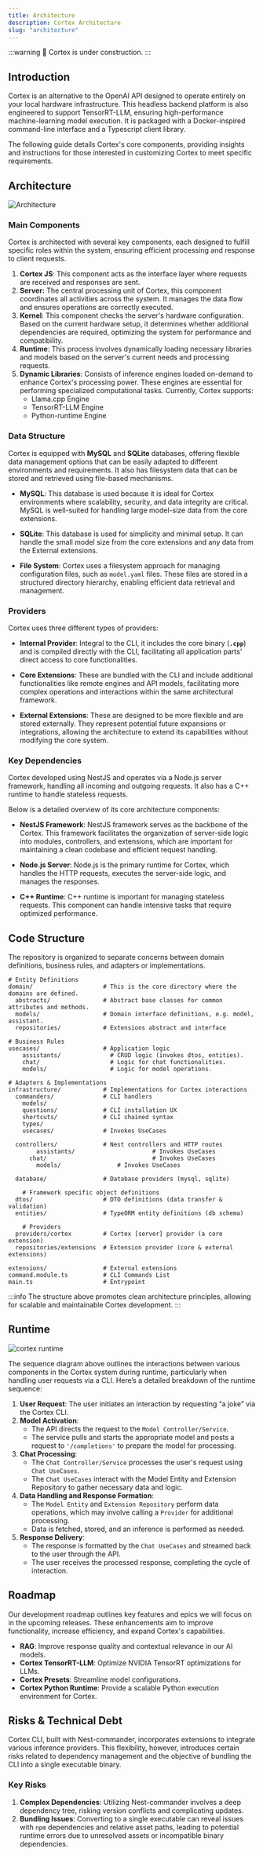 ```yaml
---
title: Architecture
description: Cortex Architecture
slug: "architecture"
---
```


:::warning
🚧 Cortex is under construction.
:::

## Introduction

Cortex is an alternative to the OpenAI API designed to operate entirely on your local hardware infrastructure. This headless backend platform is also engineered to support TensorRT-LLM, ensuring high-performance machine-learning model execution. It is packaged with a Docker-inspired command-line interface and a Typescript client library.

The following guide details Cortex's core components, providing insights and instructions for those interested in customizing Cortex to meet specific requirements.

## Architecture

![Architecture](/img/docs/architecture.png)

### Main Components

Cortex is architected with several key components, each designed to fulfill specific roles within the system, ensuring efficient processing and response to client requests.

1. **Cortex JS**: This component acts as the interface layer where requests are received and responses are sent.
2. **Server:** The central processing unit of Cortex, this component coordinates all activities across the system. It manages the data flow and ensures operations are correctly executed.
3. **Kernel**: This component checks the server's hardware configuration. Based on the current hardware setup, it determines whether additional dependencies are required, optimizing the system for performance and compatibility.
4. **Runtime**: This process involves dynamically loading necessary libraries and models based on the server's current needs and processing requests.
5. **Dynamic Libraries**: Consists of inference engines loaded on-demand to enhance Cortex's processing power. These engines are essential for performing specialized computational tasks. Currently, Cortex supports:
   - Llama.cpp Engine
   - TensorRT-LLM Engine
   - Python-runtime Engine

### Data Structure

Cortex is equipped with **MySQL** and **SQLite** databases, offering flexible data management options that can be easily adapted to different environments and requirements. It also has filesystem data that can be stored and retrieved using file-based mechanisms.

- **MySQL**: This database is used because it is ideal for Cortex environments where scalability, security, and data integrity are critical. MySQL is well-suited for handling large model-size data from the core extensions.

- **SQLite**: This database is used for simplicity and minimal setup. It can handle the small model size from the core extensions and any data from the External extensions.

- **File System**: Cortex uses a filesystem approach for managing configuration files, such as `model.yaml` files. These files are stored in a structured directory hierarchy, enabling efficient data retrieval and management.

### Providers
Cortex uses three different types of providers:

- **Internal Provider**: Integral to the CLI, it includes the core binary (**`.cpp`**) and is compiled directly with the CLI, facilitating all application parts' direct access to core functionalities.

- **Core Extensions**: These are bundled with the CLI and include additional functionalities like remote engines and API models, facilitating more complex operations and interactions within the same architectural framework.

- **External Extensions**: These are designed to be more flexible and are stored externally. They represent potential future expansions or integrations, allowing the architecture to extend its capabilities without modifying the core system.

### Key Dependencies

Cortex developed using NestJS and operates via a Node.js server framework, handling all incoming and outgoing requests. It also has a C++ runtime to handle stateless requests.

Below is a detailed overview of its core architecture components:

- **NestJS Framework**: NestJS framework serves as the backbone of the Cortex. This framework facilitates the organization of server-side logic into modules, controllers, and extensions, which are important for maintaining a clean codebase and efficient request handling.

- **Node.js Server**: Node.js is the primary runtime for Cortex, which handles the HTTP requests, executes the server-side logic, and manages the responses.

- **C++ Runtime**: C++ runtime is important for managing stateless requests. This component can handle intensive tasks that require optimized performance.

## Code Structure

The repository is organized to separate concerns between domain definitions, business rules, and adapters or implementations.

```
# Entity Definitions
domain/                    # This is the core directory where the domains are defined.
  abstracts/               # Abstract base classes for common attributes and methods.
  models/                  # Domain interface definitions, e.g. model, assistant.
  repositories/            # Extensions abstract and interface

# Business Rules
usecases/                  # Application logic
	assistants/              # CRUD logic (invokes dtos, entities).
	chat/                    # Logic for chat functionalities.
	models/                  # Logic for model operations.

# Adapters & Implementations
infrastructure/            # Implementations for Cortex interactions
  commanders/              # CLI handlers
    models/
    questions/             # CLI installation UX
    shortcuts/             # CLI chained syntax
    types/
    usecases/              # Invokes UseCases

  controllers/             # Nest controllers and HTTP routes
		assistants/						 # Invokes UseCases
	  chat/     						 # Invokes UseCases
		models/                # Invokes UseCases

  database/                # Database providers (mysql, sqlite)

	# Framework specific object definitions
  dtos/                    # DTO definitions (data transfer & validation)
  entities/                # TypeORM entity definitions (db schema)

	# Providers
  providers/cortex         # Cortex [server] provider (a core extension)
  repositories/extensions  # Extension provider (core & external extensions)

extensions/                # External extensions
command.module.ts          # CLI Commands List
main.ts                    # Entrypoint

```

:::info
The structure above promotes clean architecture principles, allowing for scalable and maintainable Cortex development.
:::

## Runtime
![cortex runtime](/img/docs/cortex-runtime.png)

The sequence diagram above outlines the interactions between various components in the Cortex system during runtime, particularly when handling user requests via a CLI. Here’s a detailed breakdown of the runtime sequence:

1. **User Request**: The user initiates an interaction by requesting “a joke” via the Cortex CLI.
2. **Model Activation**:
   - The API directs the request to the `Model Controller/Service`.
   - The service pulls and starts the appropriate model and posts a request to `'/completions'` to prepare the model for processing.
3. **Chat Processing**:
   - The `Chat Controller/Service` processes the user's request using `Chat UseCases`.
   - The `Chat UseCases` interact with the Model Entity and Extension Repository to gather necessary data and logic.
4. **Data Handling and Response Formation**:
   - The `Model Entity` and `Extension Repository` perform data operations, which may involve calling a `Provider` for additional processing.
   - Data is fetched, stored, and an inference is performed as needed.
5. **Response Delivery**:
   - The response is formatted by the `Chat UseCases` and streamed back to the user through the API.
   - The user receives the processed response, completing the cycle of interaction.

## Roadmap

Our development roadmap outlines key features and epics we will focus on in the upcoming releases. These enhancements aim to improve functionality, increase efficiency, and expand Cortex's capabilities.

- **RAG**: Improve response quality and contextual relevance in our AI models.
- **Cortex TensorRT-LLM**: Optimize NVIDIA TensorRT optimizations for LLMs.
- **Cortex Presets**: Streamline model configurations.
- **Cortex Python Runtime**: Provide a scalable Python execution environment for Cortex.

## Risks & Technical Debt

Cortex CLI, built with Nest-commander, incorporates extensions to integrate various inference providers. This flexibility, however, introduces certain risks related to dependency management and the objective of bundling the CLI into a single executable binary.

### Key Risks

1. **Complex Dependencies**: Utilizing Nest-commander involves a deep dependency tree, risking version conflicts and complicating updates.
2. **Bundling Issues**: Converting to a single executable can reveal issues with `npm` dependencies and relative asset paths, leading to potential runtime errors due to unresolved assets or incompatible binary dependencies.
